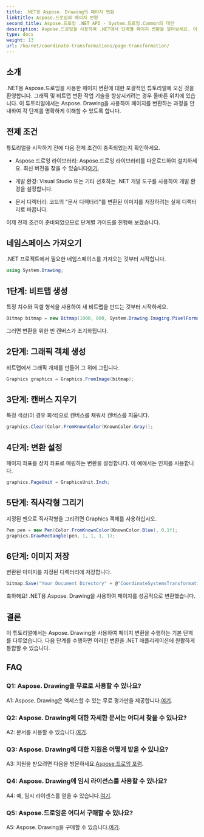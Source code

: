 ```yaml
---
title: .NET용 Aspose. Drawing의 페이지 변환
linktitle: Aspose.드로잉의 페이지 변환
second_title: Aspose.드로잉 .NET API - System.드로잉.Common의 대안
description: Aspose.드로잉을 사용하여 .NET에서 단계별 페이지 변환을 알아보세요. 이 포괄적인 튜토리얼을 통해 그래픽 기술을 향상시키세요.
type: docs
weight: 13
url: /ko/net/coordinate-transformations/page-transformation/
---
```

## 소개

.NET용 Aspose.드로잉을 사용한 페이지 변환에 대한 포괄적인 튜토리얼에 오신 것을 환영합니다. 그래픽 및 비트맵 변환 작업 기술을 향상시키려는 경우 올바른 위치에 있습니다. 이 튜토리얼에서는 Aspose. Drawing을 사용하여 페이지를 변환하는 과정을 안내하여 각 단계를 명확하게 이해할 수 있도록 합니다.

## 전제 조건

튜토리얼을 시작하기 전에 다음 전제 조건이 충족되었는지 확인하세요.

-  Aspose.드로잉 라이브러리: Aspose.드로잉 라이브러리를 다운로드하여 설치하세요. 최신 버전을 찾을 수 있습니다[여기](https://releases.aspose.com/drawing/net/).

- 개발 환경: Visual Studio 또는 기타 선호하는 .NET 개발 도구를 사용하여 개발 환경을 설정합니다.

- 문서 디렉터리: 코드의 "문서 디렉터리"를 변환된 이미지를 저장하려는 실제 디렉터리로 바꿉니다.

이제 전제 조건이 준비되었으므로 단계별 가이드를 진행해 보겠습니다.

## 네임스페이스 가져오기

.NET 프로젝트에서 필요한 네임스페이스를 가져오는 것부터 시작합니다.

```csharp
using System.Drawing;
```

## 1단계: 비트맵 생성

특정 치수와 픽셀 형식을 사용하여 새 비트맵을 만드는 것부터 시작하세요.

```csharp
Bitmap bitmap = new Bitmap(1000, 800, System.Drawing.Imaging.PixelFormat.Format32bppPArgb);
```

그러면 변환을 위한 빈 캔버스가 초기화됩니다.

## 2단계: 그래픽 객체 생성

비트맵에서 그래픽 개체를 만들어 그 위에 그립니다.

```csharp
Graphics graphics = Graphics.FromImage(bitmap);
```

## 3단계: 캔버스 지우기

특정 색상(이 경우 회색)으로 캔버스를 채워서 캔버스를 지웁니다.

```csharp
graphics.Clear(Color.FromKnownColor(KnownColor.Gray));
```

## 4단계: 변환 설정

페이지 좌표를 장치 좌표로 매핑하는 변환을 설정합니다. 이 예에서는 인치를 사용합니다.

```csharp
graphics.PageUnit = GraphicsUnit.Inch;
```

## 5단계: 직사각형 그리기

지정된 펜으로 직사각형을 그리려면 Graphics 객체를 사용하십시오.

```csharp
Pen pen = new Pen(Color.FromKnownColor(KnownColor.Blue), 0.1f);
graphics.DrawRectangle(pen, 1, 1, 1, 1);
```

## 6단계: 이미지 저장

변환된 이미지를 지정된 디렉터리에 저장합니다.

```csharp
bitmap.Save("Your Document Directory" + @"CoordinateSystemsTransformations\PageTransformation_out.png");
```

축하해요! .NET용 Aspose. Drawing을 사용하여 페이지를 성공적으로 변환했습니다.

## 결론

이 튜토리얼에서는 Aspose. Drawing을 사용하여 페이지 변환을 수행하는 기본 단계를 다루었습니다. 다음 단계를 수행하면 이러한 변환을 .NET 애플리케이션에 원활하게 통합할 수 있습니다.

## FAQ

### Q1: Aspose. Drawing을 무료로 사용할 수 있나요?

 A1: Aspose. Drawing은 액세스할 수 있는 무료 평가판을 제공합니다.[여기](https://releases.aspose.com/).

### Q2: Aspose. Drawing에 대한 자세한 문서는 어디서 찾을 수 있나요?

 A2: 문서를 사용할 수 있습니다.[여기](https://reference.aspose.com/drawing/net/).

### Q3: Aspose. Drawing에 대한 지원은 어떻게 받을 수 있나요?

 A3: 지원을 받으려면 다음을 방문하세요.[Aspose.드로잉 포럼](https://forum.aspose.com/c/diagram/17).

### Q4: Aspose. Drawing에 임시 라이선스를 사용할 수 있나요?

 A4: 예, 임시 라이센스를 얻을 수 있습니다.[여기](https://purchase.aspose.com/temporary-license/).

### Q5: Aspose.드로잉은 어디서 구매할 수 있나요?

 A5: Aspose. Drawing을 구매할 수 있습니다.[여기](https://purchase.aspose.com/buy).